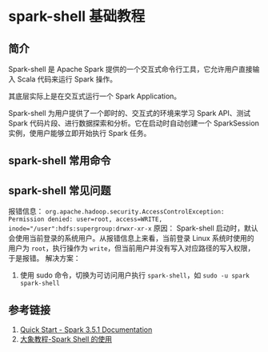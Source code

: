 # spark-shell 基础教程

## 简介

Spark-shell 是 Apache Spark 提供的一个交互式命令行工具，它允许用户直接输入 Scala 代码来运行 Spark 操作。

其底层实际上是在交互式运行一个 Spark Application。

Spark-shell 为用户提供了一个即时的、交互式的环境来学习 Spark API、测试 Spark 代码片段、进行数据探索和分析。它在启动时自动创建一个 SparkSession 实例，使用户能够立即开始执行 Spark 任务。

## spark-shell 常用命令




## spark-shell 常见问题


报错信息：
`org.apache.hadoop.security.AccessControlException: Permission denied: user=root, access=WRITE, inode="/user":hdfs:supergroup:drwxr-xr-x`
原因：
Spark-shell 启动时，默认会使用当前登录的系统用户。从报错信息上来看，当前登录 Linux 系统时使用的用户为 `root`，执行操作为 `write`，但当前用户并没有写入对应路径的写入权限，于是报错。
解决方案：
1. 使用 sudo 命令，切换为可访问用户执行 `spark-shell`，如 `sudo -u spark spark-shell`


## 参考链接
1. [Quick Start - Spark 3.5.1 Documentation](https://spark.apache.org/docs/latest/quick-start.html#interactive-analysis-with-the-spark-shell)
2. [大象教程-Spark Shell 的使用](https://www.hadoopdoc.com/spark/spark-shell)